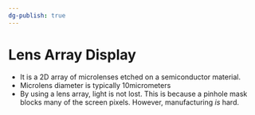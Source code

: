 ```yaml
---
dg-publish: true
---
```

# Lens Array Display
- It is a 2D array of microlenses etched on a semiconductor material.
- Microlens  diameter is typically 10micrometers
- By using a lens array, light is not lost. This is because a pinhole mask blocks many of the screen pixels. However, manufacturing *is* hard.
